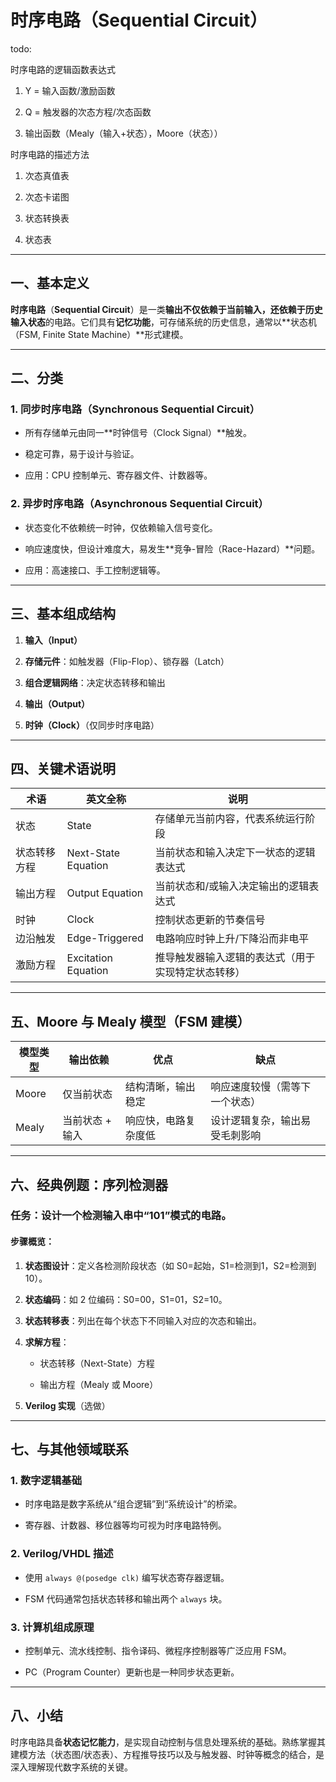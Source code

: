 # 时序电路（Sequential Circuit）

todo:

时序电路的逻辑函数表达式

1. Y = 输入函数/激励函数
    
2. Q = 触发器的次态方程/次态函数
    
3. 输出函数（Mealy（输入+状态），Moore（状态））
    

时序电路的描述方法

1. 次态真值表
    
2. 次态卡诺图
    
3. 状态转换表
    
4. 状态表

---

## 一、基本定义

**时序电路**（**Sequential Circuit**）是一类**输出不仅依赖于当前输入，还依赖于历史输入状态**的电路。它们具有**记忆功能**，可存储系统的历史信息，通常以**状态机（FSM, Finite State Machine）**形式建模。

---

## 二、分类

### 1. 同步时序电路（Synchronous Sequential Circuit）

- 所有存储单元由同一**时钟信号（Clock Signal）**触发。
    
- 稳定可靠，易于设计与验证。
    
- 应用：CPU 控制单元、寄存器文件、计数器等。
    

### 2. 异步时序电路（Asynchronous Sequential Circuit）

- 状态变化不依赖统一时钟，仅依赖输入信号变化。
    
- 响应速度快，但设计难度大，易发生**竞争-冒险（Race-Hazard）**问题。
    
- 应用：高速接口、手工控制逻辑等。
    

---

## 三、基本组成结构

1. **输入（Input）**
    
2. **存储元件**：如触发器（Flip-Flop）、锁存器（Latch）
    
3. **组合逻辑网络**：决定状态转移和输出
    
4. **输出（Output）**
    
5. **时钟（Clock）**（仅同步时序电路）
    

---

## 四、关键术语说明

|术语|英文全称|说明|
|---|---|---|
|状态|State|存储单元当前内容，代表系统运行阶段|
|状态转移方程|Next-State Equation|当前状态和输入决定下一状态的逻辑表达式|
|输出方程|Output Equation|当前状态和/或输入决定输出的逻辑表达式|
|时钟|Clock|控制状态更新的节奏信号|
|边沿触发|Edge-Triggered|电路响应时钟上升/下降沿而非电平|
|激励方程|Excitation Equation|推导触发器输入逻辑的表达式（用于实现特定状态转移）|

---

## 五、Moore 与 Mealy 模型（FSM 建模）

|模型类型|输出依赖|优点|缺点|
|---|---|---|---|
|Moore|仅当前状态|结构清晰，输出稳定|响应速度较慢（需等下一个状态）|
|Mealy|当前状态 + 输入|响应快，电路复杂度低|设计逻辑复杂，输出易受毛刺影响|

---

## 六、经典例题：序列检测器

### 任务：设计一个检测输入串中“101”模式的电路。

#### 步骤概览：

1. **状态图设计**：定义各检测阶段状态（如 S0=起始，S1=检测到1，S2=检测到10）。
    
2. **状态编码**：如 2 位编码：S0=00，S1=01，S2=10。
    
3. **状态转移表**：列出在每个状态下不同输入对应的次态和输出。
    
4. **求解方程**：
    
    - 状态转移（Next-State）方程
        
    - 输出方程（Mealy 或 Moore）
        
5. **Verilog 实现**（选做）
    

---

## 七、与其他领域联系

### 1. 数字逻辑基础

- 时序电路是数字系统从“组合逻辑”到“系统设计”的桥梁。
    
- 寄存器、计数器、移位器等均可视为时序电路特例。
    

### 2. Verilog/VHDL 描述

- 使用 `always @(posedge clk)` 编写状态寄存器逻辑。
    
- FSM 代码通常包括状态转移和输出两个 `always` 块。
    

### 3. 计算机组成原理

- 控制单元、流水线控制、指令译码、微程序控制器等广泛应用 FSM。
    
- PC（Program Counter）更新也是一种同步状态更新。
    

---

## 八、小结

时序电路具备**状态记忆能力**，是实现自动控制与信息处理系统的基础。熟练掌握其建模方法（状态图/状态表）、方程推导技巧以及与触发器、时钟等概念的结合，是深入理解现代数字系统的关键。

